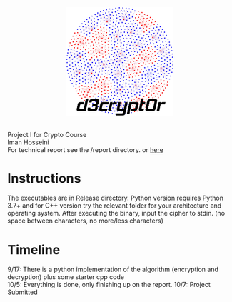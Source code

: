 <p align="center">
    <img
      alt="Node.js"
      src="https://github.com/ImanHosseini/d3crypt0r/raw/master/logo/blatticeT.png"
      width="240"
    />
</p>

<br>
Project I for Crypto Course <br>
Iman Hosseini <br>
For technical report see the /report directory. or <a href="https://github.com/ImanHosseini/d3crypt0r/blob/master/report/d3crypt0r.pdf">here</a>
<br>

# Instructions
The executables are in Release directory. Python version requires Python 3.7+ and for C++ version try the relevant folder for your architecture and operating system. After executing the binary, input the cipher to stdin. (no space between characters, no more/less characters)

# Timeline
9/17: There is a python implementation of the algorithm (encryption and decryption) plus some starter cpp code <br>
10/5: Everything is done, only finishing up on the report.
10/7: Project Submitted
